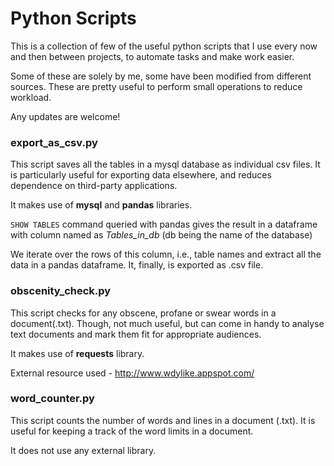 # Python Scripts

This is a collection of few of the useful python scripts that I use every now and then between projects, to automate tasks and
make work easier. 

Some of these are solely by me, some have been modified from different sources. These are pretty useful to perform small 
operations to reduce workload.

Any updates are welcome!

### export_as_csv.py

This script saves all the tables in a mysql database as individual csv files. It is particularly useful for exporting data 
elsewhere, and reduces dependence on third-party applications.

It makes use of **mysql** and **pandas** libraries. 

```SHOW TABLES```
command queried with pandas gives the result in a dataframe with column named as *Tables_in_db* 
(db being the name of the database)

We iterate over the rows of this column, i.e., table names and extract all the data in a pandas dataframe. It, finally, is 
exported as .csv file.

### obscenity_check.py

This script checks for any obscene, profane or swear words in a document(.txt). Though, not much useful, but can come in handy to analyse text documents and mark them fit for appropriate audiences.

It makes use of **requests** library.

External resource used - http://www.wdylike.appspot.com/

### word_counter.py

This script counts the number of words and lines in a document (.txt). It is useful for keeping a track of the word limits in a document.

It does not use any external library.
